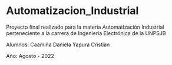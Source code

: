 # Automatizacion_Industrial
Proyecto final realizado para la materia Automatización Industrial perteneciente a la carrera de Ingeniería Electrónica de la UNPSJB

Alumnos:
Caamiña Daniela
Yapura Cristian

Año: Agosto - 2022
